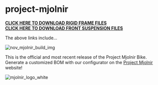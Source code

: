 # project-mjolnir
**[CLICK HERE TO DOWNLOAD RIGID FRAME FILES](https://drive.google.com/file/d/1rQsPBWgkMq_bFWc4nIQgksXW0SEjKQzD/view?usp=drive_link)**<br/>
**[CLICK HERE TO DOWNLOAD FRONT SUSPENSION FILES](https://drive.google.com/file/d/1rQsPBWgkMq_bFWc4nIQgksXW0SEjKQzD/view?usp=drive_link)**

The above links include… 

![nov_mjolnir_build_img](https://github.com/ch3926/project-mjolnir/assets/76244682/003a5288-9c62-4903-8c30-7fd9a9805b82)

This is the official and most recent release of the Project Mjolnir Bike. Generate a customized BOM with our configurator on the [Project Mjolnir](https://www.google.com/) website!

![mjolnir_logo_white](https://github.com/ch3926/project-mjolnir/assets/76244682/31ac0a17-666b-4877-b7e6-d9e910a4d0a7)